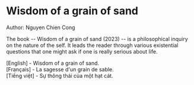 # Wisdom of a grain of sand

Author: Nguyen Chien Cong

The book -- Wisdom of a grain of sand (2023) -- is a philosophical inquiry on the nature of the self. It leads the reader through various existential questions that one might ask if one is really serious about life.

\[English\] - Wisdom of a grain of sand. \
\[Français\] - La sagesse d'un grain de sable. \
\[Tiếng việt\] - Sự thông thái của một hạt cát.